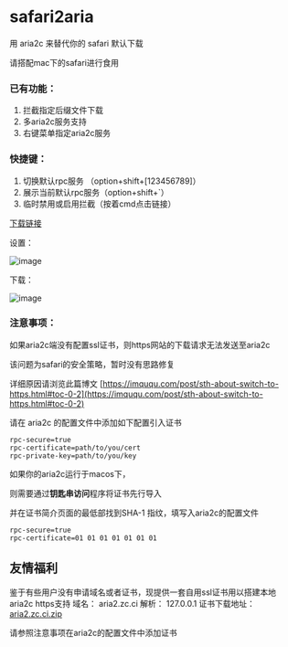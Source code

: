 # safari2aria

用 aria2c 来替代你的 safari 默认下载

请搭配mac下的safari进行食用

### 已有功能：
1. 拦截指定后缀文件下载
2. 多aria2c服务支持
3. 右键菜单指定aria2c服务

### 快捷键：
1. 切换默认rpc服务 （option+shift+[123456789]）
2. 展示当前默认rpc服务（option+shift+`）
3. 临时禁用或启用拦截（按着cmd点击链接）

[下载链接](https://github.com/miniers/safari2aria/releases)

设置：

![image](https://user-images.githubusercontent.com/2039910/27039832-bee11dc0-4fc1-11e7-9ab3-46264992baa6.png)

下载：

![image](https://user-images.githubusercontent.com/2039910/27039821-b4518ce6-4fc1-11e7-8dc2-a9b9c1621ae0.png)


### 注意事项：
如果aria2c端没有配置ssl证书，则https网站的下载请求无法发送至aria2c

该问题为safari的安全策略，暂时没有思路修复

详细原因请浏览此篇博文 [https://imququ.com/post/sth-about-switch-to-https.html#toc-0-2](https://imququ.com/post/sth-about-switch-to-https.html#toc-0-2)

请在 aria2c 的配置文件中添加如下配置引入证书
```
rpc-secure=true
rpc-certificate=path/to/you/cert
rpc-private-key=path/to/you/key
```

如果你的aria2c运行于macos下，

则需要通过**钥匙串访问**程序将证书先行导入

并在证书简介页面的最低部找到SHA-1 指纹，填写入aria2c的配置文件
```
rpc-secure=true
rpc-certificate=01 01 01 01 01 01 01
```

## 友情福利

鉴于有些用户没有申请域名或者证书，现提供一套自用ssl证书用以搭建本地aria2c https支持
域名： aria2.zc.ci
解析： 127.0.0.1
证书下载地址：[aria2.zc.ci.zip](https://github.com/miniers/safari2aria/files/1070942/aria2.zc.ci.zip)

请参照注意事项在aria2c的配置文件中添加证书

